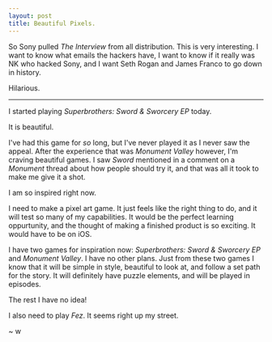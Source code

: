 ```yaml
---
layout: post
title: Beautiful Pixels.
---
```


So Sony pulled *The Interview* from all distribution.
This is very interesting.
I want to know what emails the hackers have, 
I want to know if it really was NK who hacked Sony,
and I want Seth Rogan and James Franco to go down in history.

Hilarious.

<hr>

I started playing *Superbrothers: Sword & Sworcery EP* today.

It is beautiful.

I've had this game for *so* long, but I've never played it as I never saw the appeal. 
After the experience that was *Monument Valley* however, I'm craving beautiful games.
I saw *Sword* mentioned in a comment on a *Monument* thread about how people should try it, and that was all it took to make me give it a shot.

I am so inspired right now.

I need to make a pixel art game.
It just feels like the right thing to do, and it will test so many of my capabilities.
It would be the perfect learning oppurtunity, and the thought of making a finished product is so exciting.
It would have to be on iOS.

I have two games for inspiration now: *Superbrothers: Sword & Sworcery EP* and *Monument Valley*. 
I have no other plans. 
Just from these two games I know that it will be simple in style, beautiful to look at, and follow a set path for the story.
It will definitely have puzzle elements, and will be played in episodes.

The rest I have no idea! 

I also need to play *Fez*.
It seems right up my street.

~ w